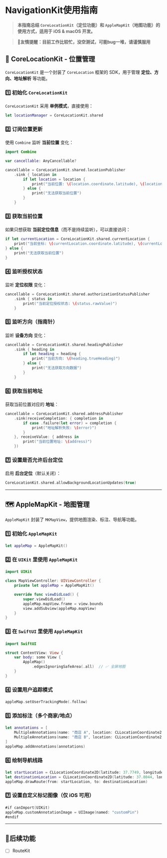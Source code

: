 # NavigationKit使用指南

> **本指南总结 `CoreLocationKit`（定位功能）和 `AppleMapKit`（地图功能）的使用方式，适用于 iOS & macOS 开发。**

> **🚨友情提醒：目前工作比较忙，没空测试，可能bug一堆，请谨慎服用**

## 📍 CoreLocationKit - 位置管理

`CoreLocationKit` 是一个封装了 `CoreLocation` 框架的 SDK，用于管理 **定位、方向、地址解析** 等功能。

### 1️⃣ 初始化 `CoreLocationKit`

`CoreLocationKit` 采用 **单例模式**，直接使用：

```swift
let locationManager = CoreLocationKit.shared
```

### 2️⃣ 订阅位置更新

使用 `Combine` 监听 **当前位置** 变化：

```swift
import Combine

var cancellable: AnyCancellable?

cancellable = CoreLocationKit.shared.locationPublisher
    .sink { location in
        if let location = location {
            print("当前位置: \(location.coordinate.latitude), \(location.coordinate.longitude)")
        } else {
            print("无法获取当前位置")
        }
    }
```

### 3️⃣ 获取当前位置

如果只想获取 **当前定位信息**（而不是持续监听），可以直接访问：

```swift
if let currentLocation = CoreLocationKit.shared.currentLocation {
    print("当前坐标: \(currentLocation.coordinate.latitude), \(currentLocation.coordinate.longitude)")
} else {
    print("无法获取当前位置")
}
```

### 4️⃣ 监听授权状态

监听 **定位权限** 变化：

```swift
cancellable = CoreLocationKit.shared.authorizationStatusPublisher
    .sink { status in
        print("当前定位授权状态: \(status.rawValue)")
    }
```

### 5️⃣ 监听方向（指南针）

监听 **设备方向** 变化：

```swift
cancellable = CoreLocationKit.shared.headingPublisher
    .sink { heading in
        if let heading = heading {
            print("当前方向: \(heading.trueHeading)")
        } else {
            print("无法获取方向数据")
        }
    }
```

### 6️⃣ 获取当前地址

获取当前位置对应的 **地址**：

```swift
cancellable = CoreLocationKit.shared.addressPublisher
    .sink(receiveCompletion: { completion in
        if case .failure(let error) = completion {
            print("地址解析失败: \(error)")
        }
    }, receiveValue: { address in
        print("当前位置地址: \(address)")
    })
```

### 7️⃣ 设置是否允许后台定位

启用 **后台定位**（默认关闭）：

```swift
CoreLocationKit.shared.allowBackgroundLocationUpdates(true)
```

---

## 🗺 AppleMapKit - 地图管理

`AppleMapKit` 封装了 `MKMapView`，提供地图渲染、标注、导航等功能。

### 1️⃣ 初始化 `AppleMapKit`

```swift
let appleMap = AppleMapKit()
```

### 2️⃣ 在 `UIKit` 里使用 `AppleMapKit`

```swift
import UIKit

class MapViewController: UIViewController {
    private let appleMap = AppleMapKit()

    override func viewDidLoad() {
        super.viewDidLoad()
        appleMap.mapView.frame = view.bounds
        view.addSubview(appleMap.mapView)
    }
}
```

### 3️⃣ 在 `SwiftUI` 里使用 `AppleMapKit`

```swift
import SwiftUI

struct ContentView: View {
    var body: some View {
        AppleMap()
            .edgesIgnoringSafeArea(.all)  // ✅ 全屏地图
    }
}
```

### 4️⃣ 设置用户追踪模式

```swift
appleMap.setUserTrackingMode(.follow)
```

### 5️⃣ 添加标注（多个商家/地点）

```swift
let annotations = [
    MultipleAnnotations(name: "商店 A", location: CLLocationCoordinate2D(latitude: 37.7749, longitude: -122.4194)),
    MultipleAnnotations(name: "商店 B", location: CLLocationCoordinate2D(latitude: 37.7849, longitude: -122.4094))
]
appleMap.addAnnotations(annotations)
```

### 6️⃣ 绘制导航线路

```swift
let startLocation = CLLocationCoordinate2D(latitude: 37.7749, longitude: -122.4194)
let destinationLocation = CLLocationCoordinate2D(latitude: 37.8044, longitude: -122.2711)
appleMap.drawRoute(from: startLocation, to: destinationLocation)
```

### 7️⃣ 设置自定义标记图像（仅 iOS 可用）

```swift
#if canImport(UIKit)
appleMap.customAnnotationImage = UIImage(named: "customPin")
#endif
```

---

## 🏃后续功能
- [ ] RouteKit
